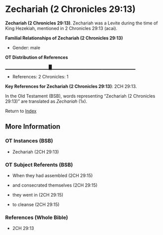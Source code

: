 # Zechariah (2 Chronicles 29:13)
**Zechariah (2 Chronicles 29:13)**. 
Zechariah was a Levite during the time of King Hezekiah, mentioned in 2 Chronicles 29:13 (acai). 




**Familial Relationships of Zechariah (2 Chronicles 29:13)**


* Gender: male


**OT Distribution of References**

▁▁▁▁▁▁▁▁▁▁▁▁▁█▁▁▁▁▁▁▁▁▁▁▁▁▁▁▁▁▁▁▁▁▁▁▁▁▁
* References: 2 Chronicles: 1



**Key References for Zechariah (2 Chronicles 29:13)**: 
2CH 29:13. 


In the Old Testament (BSB), words representing “Zechariah (2 Chronicles 29:13)” are translated as 
*Zechariah* (1x). 




Return to [Index](00-Index.md)

## More Information

### OT Instances (BSB)

* Zechariah (2CH 29:13)



### OT Subject Referents (BSB)

* When they had assembled (2CH 29:15)

* and consecrated themselves (2CH 29:15)

* they went in (2CH 29:15)

* to cleanse (2CH 29:15)



### References (Whole Bible)

* 2CH 29:13



